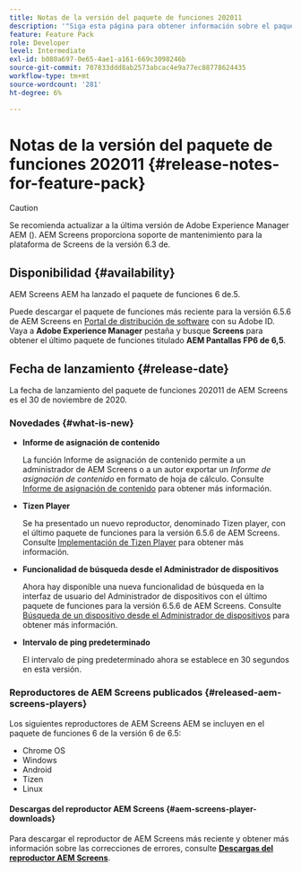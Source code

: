 ```yaml
---
title: Notas de la versión del paquete de funciones 202011
description: '"Siga esta página para obtener información sobre el paquete de funciones de AEM Screens 202011 lanzado el 30 de noviembre de 2020".'
feature: Feature Pack
role: Developer
level: Intermediate
exl-id: b080a697-0e65-4ae1-a161-669c3098246b
source-git-commit: 707833ddd8ab2573abcac4e9a77ec88778624435
workflow-type: tm+mt
source-wordcount: '281'
ht-degree: 6%

---
```


# Notas de la versión del paquete de funciones 202011 {#release-notes-for-feature-pack}

>[!CAUTION]
>Se recomienda actualizar a la última versión de Adobe Experience Manager AEM (). AEM Screens proporciona soporte de mantenimiento para la plataforma de Screens de la versión 6.3 de.

## Disponibilidad {#availability}

AEM Screens AEM ha lanzado el paquete de funciones 6 de.5.

Puede descargar el paquete de funciones más reciente para la versión 6.5.6 de AEM Screens en [Portal de distribución de software](https://experience.adobe.com/#/downloads/content/software-distribution/es/aem.html) con su Adobe ID. Vaya a **Adobe Experience Manager** pestaña y busque **Screens** para obtener el último paquete de funciones titulado **AEM Pantallas FP6 de 6,5**.

## Fecha de lanzamiento {#release-date}

La fecha de lanzamiento del paquete de funciones 202011 de AEM Screens es el 30 de noviembre de 2020.

### Novedades {#what-is-new}

* **Informe de asignación de contenido**

   La función Informe de asignación de contenido permite a un administrador de AEM Screens o a un autor exportar un *Informe de asignación de contenido* en formato de hoja de cálculo.
Consulte [Informe de asignación de contenido](/help/user-guide/content-assignment-report.md) para obtener más información.


* **Tizen Player**

   Se ha presentado un nuevo reproductor, denominado Tizen player, con el último paquete de funciones para la versión 6.5.6 de AEM Screens.
Consulte [Implementación de Tizen Player](/help/user-guide/tizen-player.md) para obtener más información.

* **Funcionalidad de búsqueda desde el Administrador de dispositivos**

   Ahora hay disponible una nueva funcionalidad de búsqueda en la interfaz de usuario del Administrador de dispositivos con el último paquete de funciones para la versión 6.5.6 de AEM Screens.
Consulte [Búsqueda de un dispositivo desde el Administrador de dispositivos](/help/user-guide/device-registration.md#search-device) para obtener más información.

* **Intervalo de ping predeterminado**

   El intervalo de ping predeterminado ahora se establece en 30 segundos en esta versión.

### Reproductores de AEM Screens publicados {#released-aem-screens-players}

Los siguientes reproductores de AEM Screens AEM se incluyen en el paquete de funciones 6 de la versión 6 de 6.5:

* Chrome OS
* Windows
* Android
* Tizen
* Linux

#### Descargas del reproductor AEM Screens  {#aem-screens-player-downloads}

Para descargar el reproductor de AEM Screens más reciente y obtener más información sobre las correcciones de errores, consulte **[Descargas del reproductor AEM Screens](https://download.macromedia.com/screens/index.html)**.
